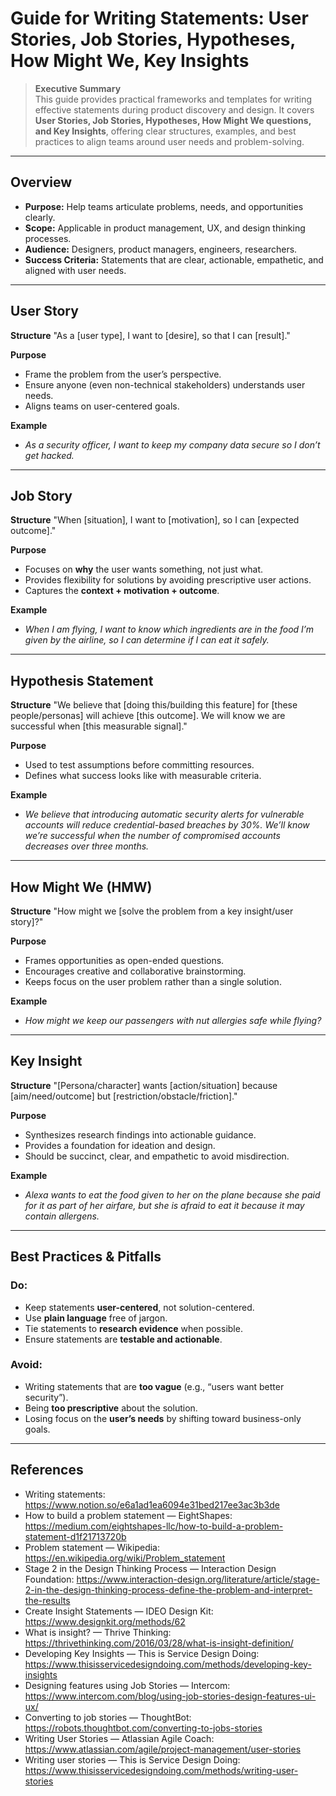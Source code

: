 # Guide for Writing Statements: User Stories, Job Stories, Hypotheses, How Might We, Key Insights

> **Executive Summary**  
> This guide provides practical frameworks and templates for writing effective statements during product discovery and design. It covers **User Stories, Job Stories, Hypotheses, How Might We questions, and Key Insights**, offering clear structures, examples, and best practices to align teams around user needs and problem-solving.

---

## Overview
- **Purpose:** Help teams articulate problems, needs, and opportunities clearly.
- **Scope:** Applicable in product management, UX, and design thinking processes.
- **Audience:** Designers, product managers, engineers, researchers.
- **Success Criteria:** Statements that are clear, actionable, empathetic, and aligned with user needs.

---

## User Story

**Structure**
"As a [user type], I want to [desire], so that I can [result]."

**Purpose**
- Frame the problem from the user’s perspective.
- Ensure anyone (even non-technical stakeholders) understands user needs.
- Aligns teams on user-centered goals.

**Example**
- *As a security officer, I want to keep my company data secure so I don’t get hacked.*

---

## Job Story

**Structure**
"When [situation], I want to [motivation], so I can [expected outcome]."

**Purpose**
- Focuses on **why** the user wants something, not just what.
- Provides flexibility for solutions by avoiding prescriptive user actions.
- Captures the **context + motivation + outcome**.

**Example**
- *When I am flying, I want to know which ingredients are in the food I’m given by the airline, so I can determine if I can eat it safely.*

---

## Hypothesis Statement

**Structure**
"We believe that [doing this/building this feature] for [these people/personas]
will achieve [this outcome]. We will know we are successful when [this measurable signal]."

**Purpose**
- Used to test assumptions before committing resources.
- Defines what success looks like with measurable criteria.

**Example**
- *We believe that introducing automatic security alerts for vulnerable accounts will reduce credential-based breaches by 30%. We’ll know we’re successful when the number of compromised accounts decreases over three months.*

---

## How Might We (HMW)

**Structure**
"How might we [solve the problem from a key insight/user story]?"

**Purpose**
- Frames opportunities as open-ended questions.  
- Encourages creative and collaborative brainstorming.  
- Keeps focus on the user problem rather than a single solution.  

**Example**
- *How might we keep our passengers with nut allergies safe while flying?*

---

## Key Insight

**Structure**
"[Persona/character] wants [action/situation] because [aim/need/outcome]
but [restriction/obstacle/friction]."

**Purpose**
- Synthesizes research findings into actionable guidance.  
- Provides a foundation for ideation and design.  
- Should be succinct, clear, and empathetic to avoid misdirection.  

**Example**
- *Alexa wants to eat the food given to her on the plane because she paid for it as part of her airfare, but she is afraid to eat it because it may contain allergens.*

---

## Best Practices & Pitfalls
### Do:
- Keep statements **user-centered**, not solution-centered.  
- Use **plain language** free of jargon.  
- Tie statements to **research evidence** when possible.  
- Ensure statements are **testable and actionable**.  

### Avoid:
- Writing statements that are **too vague** (e.g., “users want better security”).  
- Being **too prescriptive** about the solution.  
- Losing focus on the **user’s needs** by shifting toward business-only goals.  

---

## References
- Writing statements: https://www.notion.so/e6a1ad1ea6094e31bed217ee3ac3b3de
- How to build a problem statement — EightShapes: https://medium.com/eightshapes-llc/how-to-build-a-problem-statement-d1f21713720b  
- Problem statement — Wikipedia: https://en.wikipedia.org/wiki/Problem_statement  
- Stage 2 in the Design Thinking Process — Interaction Design Foundation: https://www.interaction-design.org/literature/article/stage-2-in-the-design-thinking-process-define-the-problem-and-interpret-the-results  
- Create Insight Statements — IDEO Design Kit: https://www.designkit.org/methods/62  
- What is insight? — Thrive Thinking: https://thrivethinking.com/2016/03/28/what-is-insight-definition/  
- Developing Key Insights — This is Service Design Doing: https://www.thisisservicedesigndoing.com/methods/developing-key-insights  
- Designing features using Job Stories — Intercom: https://www.intercom.com/blog/using-job-stories-design-features-ui-ux/  
- Converting to job stories — ThoughtBot: https://robots.thoughtbot.com/converting-to-jobs-stories  
- Writing User Stories — Atlassian Agile Coach: https://www.atlassian.com/agile/project-management/user-stories  
- Writing user stories — This is Service Design Doing: https://www.thisisservicedesigndoing.com/methods/writing-user-stories  